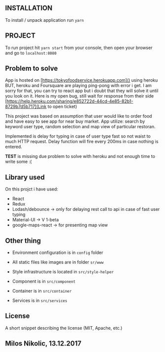 ## INSTALLATION

To install / unpack application run `yarn` 

## PROJECT

To run project hit `yarn start` from your console, then open your browser and go to `localhost:8080`

## Problem to solve

App is hosted on [https://tokyofoodservice.herokuapp.com]() using heroku BUT, heroku and Foursquare are playing ping-pong with error i get.
I am sorry for that, you can try to react app but i doubt that they will solve it until you look on it.
Here is my open bug, still wait for response from their side [https://help.heroku.com/sharing/e852722d-44cd-4e85-82b1-8729b7d5b717](Link to open ticket) 

This project was based on assumption that user would like to order food and have easy to see app for near buy market.
App utilize: search by keyword user type, random selection and map view of particular restoran.

Implemented is delay for typing in case of user type fast so not waist to much HTTP request.
Delay function will fire every 200ms in case nothing is entered.  

__TEST__ is missing due problem to solve with heroku and not enough time to write some :(


## Library used

On this projct i have used:
 - React 
 - Redux
 - Lodash/debounce -> only for delaying rest call to api in case of fast user typing    
 - Material-UI -> V 1-beta
 - google-maps-react -> for presenting map view
 
## Other thing

- Environment configuration is in `config` folder

- All static files like images are in folder `sr/www`
- Style infrastructure is located in `src/style-helper`

- Component is in `src/component`
- Container is in `src/container`
- Services is in `src/services`
 
## License

A short snippet describing the license (MIT, Apache, etc.)

## Milos Nikolic, 13.12.2017 ##

